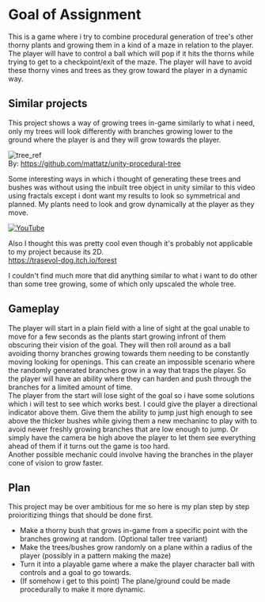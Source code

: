 # Goal of Assignment
This is a game where i try to combine procedural generation of tree's other thorny plants and growing them in a kind of a maze in relation to the player. The player will have to control a ball which will pop if it hits the thorns while trying to get to a checkpoint/exit of the maze. The player will have to avoid these thorny vines and trees as they grow toward the player in a dynamic way.

## Similar projects
This project shows a way of growing trees in-game similarly to what i need, only my trees will look differently with branches growing lower to the ground where the player is and they will grow towards the player.

![tree_ref](https://github.com/Marcin7373/Games-Engines-Assignment/blob/master/Ref/tree_ref.gif?raw=true)  
By: https://github.com/mattatz/unity-procedural-tree


Some interesting ways in which i thought of generating these trees and bushes was without using the inbuilt tree object in unity similar to this video using fractals except i dont want my results to look so symmetrical and planned. My plants need to look and grow dynamically at the player as they move.

[![YouTube](http://img.youtube.com/vi/VXegg-HGT0s/0.jpg)](http://www.youtube.com/watch?v=VXegg-HGT0s)

Also I thought this was pretty cool even though it's probably not applicable to my project because its 2D.  
https://trasevol-dog.itch.io/forest

I couldn't find much more that did anything similar to what i want to do other than some tree growing, some of which only upscaled the whole tree.

## Gameplay
The player will start in a plain field with a line of sight at the goal unable to move for a few seconds as the plants start growing infront of them obscuring their vision of the goal. They will then roll around as a ball avoiding thorny branches growing towards them needing to be constantly moving looking for openings. This can create an impossible scenario where the randomly generated branches grow in a way that traps the player. So the player will have an ability where they can harden and push through the branches for a limited amount of time.  
The player from the start will lose sight of the goal so i have some solutions which i will test to see which works best. I could give the player a directional indicator above them. Give them the ability to jump just high enough to see above the thicker bushes while giving them a new mechaninc to play with to avoid newer freshly growing branches that are low enough to jump. Or simply have the camera be high above the player to let them see everything ahead of them if it turns out the game is too hard.  
Another possible mechanic could involve having the branches in the player cone of vision to grow faster.

## Plan
This project may be over ambitious for me so here is my plan step by step proioritizing things that should be done first.

- Make a thorny bush that grows in-game from a specific point with the branches growing at random. (Optional taller tree variant)
- Make the trees/bushes grow randomly on a plane within a radius of the player (possibly in a pattern making the maze)
- Turn it into a playable game where a make the player character ball with controls and a goal to go towards.
- (If somehow i get to this point) The plane/ground could be made procedurally to make it more dynamic.
